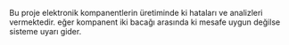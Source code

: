 Bu proje elektronik kompanentlerin üretiminde ki hataları ve analizleri vermektedir.
eğer kompanent iki bacağı arasında ki mesafe uygun değilse sisteme uyarı gider.
